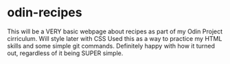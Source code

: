 # odin-recipes
This will be a VERY basic webpage about recipes as part of my Odin Project cirriculum. Will style later with CSS
Used this as a way to practice my HTML skills and some simple git commands. Definitely happy with how it turned out, regardless of it being SUPER simple.